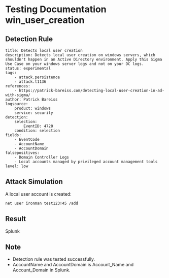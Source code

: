 # Testing Documentation win_user_creation

## Detection Rule
```
title: Detects local user creation
description: Detects local user creation on windows servers, which shouldn't happen in an Active Directory environment. Apply this Sigma Use Case on your windows server logs and not on your DC logs. 
status: experimental
tags:
    - attack.persistence
    - attack.t1136
references:
    - https://patrick-bareiss.com/detecting-local-user-creation-in-ad-with-sigma/ 
author: Patrick Bareiss
logsource:
    product: windows
    service: security
detection:
    selection:
        EventID: 4720
    condition: selection
fields:
    - EventCode
    - AccountName
    - AccountDomain
falsepositives: 
    - Domain Controller Logs
    - Local accounts managed by privileged account management tools
level: low
```

## Attack Simulation
A local user account is created:
```
net user ironman test123!45 /add
```

## Result

Splunk



## Note
- Detection rule was tested successfully.
- AccountName and AccountDomain is Account_Name and Account_Domain in Splunk.

